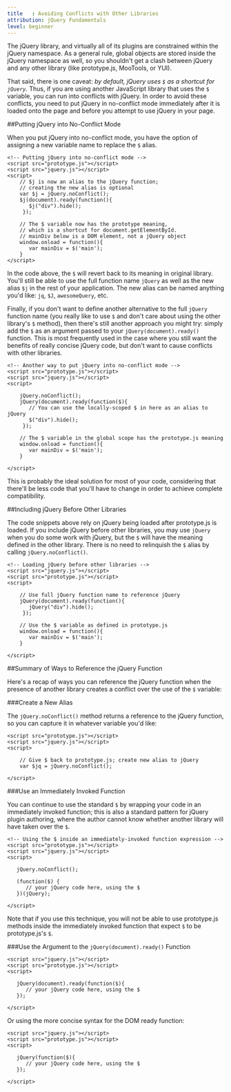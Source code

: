 ```yaml
---
title   : Avoiding Conflicts with Other Libraries
attribution: jQuery Fundamentals
level: beginner
---
```


The jQuery library, and virtually all of its plugins are constrained within the jQuery namespace. 
As a general rule, global objects are stored inside the jQuery namespace as well, so you shouldn't 
get a clash between jQuery and any other library (like prototype.js, MooTools, or YUI).

That said, there is one caveat: *by default, jQuery uses `$` as a shortcut for `jQuery`.*  Thus, if 
you are using another JavaScript library that uses the `$` variable, you can
run into conflicts with jQuery.  In order to avoid these conflicts, you need to
put jQuery in no-conflict mode immediately after it is loaded onto the page and
before you attempt to use jQuery in your page.

##Putting jQuery into No-Conflict Mode

When you put jQuery into no-conflict mode, you have the option of assigning a
new variable name to replace the `$` alias.

```
<!-- Putting jQuery into no-conflict mode -->
<script src="prototype.js"></script>
<script src="jquery.js"></script>
<script>
	// $j is now an alias to the jQuery function;
	// creating the new alias is optional
	var $j = jQuery.noConflict();
	$j(document).ready(function(){
       $j("div").hide();
     });

	// The $ variable now has the prototype meaning,
	// which is a shortcut for document.getElementById.
	// mainDiv below is a DOM element, not a jQuery object
	window.onload = function(){
	   var mainDiv = $('main');
    }
</script>
```

In the code above, the `$` will revert back to its meaning in original library. You'll 
still be able to use the full function name `jQuery` as well as the new alias `$j` in 
the rest of your application. The new alias can be named anything you'd like: `jq`, `$J`, 
`awesomeQuery`, etc. 

Finally, if you don't want to define another alternative to the full `jQuery` function name 
(you really like to use `$` and don't care about using the other library's `$` method), then 
there's still another approach you might try: simply add the `$` as an argument passed to your
`jQuery(document).ready()` function. This is most frequently used in the case where you still want the 
benefits of really concise jQuery code, but don't want to cause conflicts with other libraries.

```
<!-- Another way to put jQuery into no-conflict mode -->
<script src="prototype.js"></script>
<script src="jquery.js"></script>
<script>
	
	jQuery.noConflict();
	jQuery(document).ready(function($){
       // You can use the locally-scoped $ in here as an alias to jQuery 
       $("div").hide();
     });

	// The $ variable in the global scope has the prototype.js meaning
	window.onload = function(){
	   var mainDiv = $('main');
    }

</script>

```

This is probably the ideal solution for most of your code, considering that there'll be 
less code that you'll have to change in order to achieve complete compatibility. 

##Including jQuery Before Other Libraries

The code snippets above rely on jQuery being loaded after prototype.js is loaded. If you 
include jQuery before other libraries, you may use `jQuery` when you do some work with 
jQuery, but the `$` will have the meaning defined in the other library. There is no need 
to relinquish the `$` alias by calling `jQuery.noConflict()`.

```
<!-- Loading jQuery before other libraries -->
<script src="jquery.js"></script>
<script src="prototype.js"></script>
<script>
	
	// Use full jQuery function name to reference jQuery
	jQuery(document).ready(function(){
       jQuery("div").hide();
     });

	// Use the $ variable as defined in prototype.js
	window.onload = function(){
	   var mainDiv = $('main');
    }

</script>
```

##Summary of Ways to Reference the jQuery Function

Here's a recap of ways you can reference the jQuery function when the presence of 
another library creates a conflict over the use of the `$` variable:

###Create a New Alias

The `jQuery.noConflict()` method returns a reference to the jQuery function, so you can
capture it in whatever variable you'd like:

```
<script src="prototype.js"></script>
<script src="jquery.js"></script>
<script>
	
	// Give $ back to prototype.js; create new alias to jQuery
    var $jq = jQuery.noConflict();

</script>
```

###Use an Immediately Invoked Function 

You can continue to use the standard `$` by wrapping your code in an immediately invoked 
function; this is also a standard pattern for jQuery plugin authoring, where the author 
cannot know whether another library will have taken over the `$`.

```
<!-- Using the $ inside an immediately-invoked function expression -->
<script src="prototype.js"></script>
<script src="jquery.js"></script>
<script>

   jQuery.noConflict();

   (function($) {
      // your jQuery code here, using the $
   })(jQuery);

</script>
```

Note that if you use this technique, you will not be able to use prototype.js methods inside the 
immediately invoked function that expect `$` to be prototype.js's `$`. 

###Use the Argument to the `jQuery(document).ready()` Function

```
<script src="jquery.js"></script>
<script src="prototype.js"></script>
<script>

   jQuery(document).ready(function($){
      // your jQuery code here, using the $
   });

</script>
```

Or using the more concise syntax for the DOM ready function:

```
<script src="jquery.js"></script>
<script src="prototype.js"></script>
<script>

   jQuery(function($){
      // your jQuery code here, using the $
   });

</script>
```
